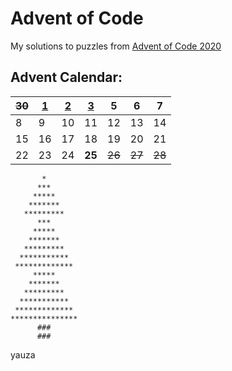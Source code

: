 # Advent of Code

My solutions to puzzles from [Advent of Code 2020](https://adventofcode.com/)


## Advent Calendar: 

| ~~30~~ | [1](https://github.com/yauza/Advent_of_Code/tree/main/Day%201) | [2](https://github.com/yauza/Advent_of_Code/tree/main/Day%202) | [3](https://github.com/yauza/Advent_of_Code/tree/main/Day%203) | 5 | 6 | 7 |
| - | - | - | - | - | - | - |
| 8 | 9 | 10 | 11 | 12 | 13 | 14 |
| 15 | 16 | 17 | 18 | 19 | 20 | 21 |
| 22 | 23 | 24 | **25** | ~~26~~ | ~~27~~ | ~~28~~ |


 
           
           *
          ***
         *****
        *******
       *********
          ***
         *****
        *******
       *********
      ***********
     *************
         *****
        *******
       *********
      ***********
     *************
    ***************
          ###
          ###
          


yauza
